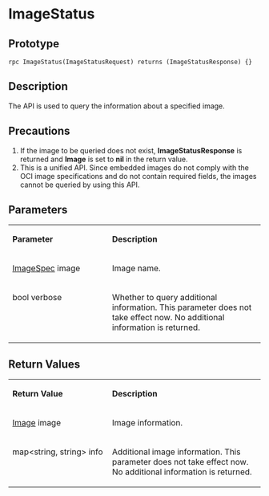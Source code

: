 # ImageStatus<a name="EN-US_TOPIC_0184808116"></a>

## Prototype<a name="en-us_topic_0183088061_section164301654155514"></a>

```
rpc ImageStatus(ImageStatusRequest) returns (ImageStatusResponse) {}
```

## Description<a name="en-us_topic_0183088061_section729211519569"></a>

The API is used to query the information about a specified image.

## Precautions<a name="en-us_topic_0183088061_section973104418419"></a>

1.  If the image to be queried does not exist,  **ImageStatusResponse**  is returned and  **Image**  is set to  **nil**  in the return value.
2.  This is a unified API. Since embedded images do not comply with the OCI image specifications and do not contain required fields, the images cannot be queried by using this API.

## Parameters<a name="en-us_topic_0183088061_section349492895613"></a>

<a name="en-us_topic_0183088061_table184320467318"></a>
<table><tbody><tr id="en-us_topic_0183088061_row78917461336"><td class="cellrowborder" valign="top" width="39.54%"><p id="en-us_topic_0183088061_p1089154617315"><a name="en-us_topic_0183088061_p1089154617315"></a><a name="en-us_topic_0183088061_p1089154617315"></a><strong id="en-us_topic_0183088061_b20178097437"><a name="en-us_topic_0183088061_b20178097437"></a><a name="en-us_topic_0183088061_b20178097437"></a>Parameter</strong></p>
</td>
<td class="cellrowborder" valign="top" width="60.46%"><p id="en-us_topic_0183088061_p128984613319"><a name="en-us_topic_0183088061_p128984613319"></a><a name="en-us_topic_0183088061_p128984613319"></a><strong id="en-us_topic_0183088061_b17961101174317"><a name="en-us_topic_0183088061_b17961101174317"></a><a name="en-us_topic_0183088061_b17961101174317"></a>Description</strong></p>
</td>
</tr>
<tr id="en-us_topic_0183088061_row10898461533"><td class="cellrowborder" valign="top" width="39.54%"><p id="en-us_topic_0183088061_p0136125811713"><a name="en-us_topic_0183088061_p0136125811713"></a><a name="en-us_topic_0183088061_p0136125811713"></a><a href="apis.md#en-us_topic_0182207110_li597891416252">ImageSpec</a> image</p>
</td>
<td class="cellrowborder" valign="top" width="60.46%"><p id="en-us_topic_0183088061_p1189846434"><a name="en-us_topic_0183088061_p1189846434"></a><a name="en-us_topic_0183088061_p1189846434"></a>Image name.</p>
</td>
</tr>
<tr id="en-us_topic_0183088061_row1665161618234"><td class="cellrowborder" valign="top" width="39.54%"><p id="en-us_topic_0183088061_p56519161236"><a name="en-us_topic_0183088061_p56519161236"></a><a name="en-us_topic_0183088061_p56519161236"></a>bool verbose</p>
</td>
<td class="cellrowborder" valign="top" width="60.46%"><p id="en-us_topic_0183088061_p1765216132316"><a name="en-us_topic_0183088061_p1765216132316"></a><a name="en-us_topic_0183088061_p1765216132316"></a>Whether to query additional information. This parameter does not take effect now. No additional information is returned.</p>
</td>
</tr>
</tbody>
</table>

## Return Values<a name="en-us_topic_0183088061_section10495164611565"></a>

<a name="en-us_topic_0183088061_table15296551936"></a>
<table><tbody><tr id="en-us_topic_0183088061_row18741555834"><td class="cellrowborder" valign="top" width="39.54%"><p id="en-us_topic_0183088061_p197485518319"><a name="en-us_topic_0183088061_p197485518319"></a><a name="en-us_topic_0183088061_p197485518319"></a><strong id="en-us_topic_0183088061_b20843152518479"><a name="en-us_topic_0183088061_b20843152518479"></a><a name="en-us_topic_0183088061_b20843152518479"></a>Return Value</strong></p>
</td>
<td class="cellrowborder" valign="top" width="60.46%"><p id="en-us_topic_0183088061_p374185520310"><a name="en-us_topic_0183088061_p374185520310"></a><a name="en-us_topic_0183088061_p374185520310"></a><strong id="en-us_topic_0183088061_b7391172854714"><a name="en-us_topic_0183088061_b7391172854714"></a><a name="en-us_topic_0183088061_b7391172854714"></a>Description</strong></p>
</td>
</tr>
<tr id="en-us_topic_0183088061_row87419551317"><td class="cellrowborder" valign="top" width="39.54%"><p id="en-us_topic_0183088061_p157445512318"><a name="en-us_topic_0183088061_p157445512318"></a><a name="en-us_topic_0183088061_p157445512318"></a><a href="apis.md#en-us_topic_0182207110_li597891416252">Image</a> image</p>
</td>
<td class="cellrowborder" valign="top" width="60.46%"><p id="en-us_topic_0183088061_p14745551137"><a name="en-us_topic_0183088061_p14745551137"></a><a name="en-us_topic_0183088061_p14745551137"></a>Image information.</p>
</td>
</tr>
<tr id="en-us_topic_0183088061_row467913219246"><td class="cellrowborder" valign="top" width="39.54%"><p id="en-us_topic_0183088061_p46799211246"><a name="en-us_topic_0183088061_p46799211246"></a><a name="en-us_topic_0183088061_p46799211246"></a>map&lt;string, string&gt; info</p>
</td>
<td class="cellrowborder" valign="top" width="60.46%"><p id="en-us_topic_0183088061_p167918215244"><a name="en-us_topic_0183088061_p167918215244"></a><a name="en-us_topic_0183088061_p167918215244"></a>Additional image information. This parameter does not take effect now. No additional information is returned.</p>
</td>
</tr>
</tbody>
</table>

